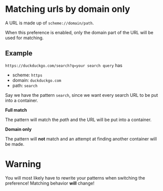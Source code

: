 # Matching urls by domain only

A URL is made up of `scheme://domain/path`.

When this preference is enabled, only the domain part of the URL will be used for matching.

## Example

`https://duckduckgo.com/search?q=your search query` has
 - scheme: `https`
 - domain: `duckduckgo.com`
 - path: `search`

Say we have the pattern `search`, since we want every search URL to be put into a container.

**Full match**

The pattern will match the _path_ and the URL will be put into a container.

**Domain only**

The pattern will **not** match and an attempt at finding another container will be made.

# Warning

You will most likely have to rewrite your patterns when switching the preference!
Matching behavior **will** change!
